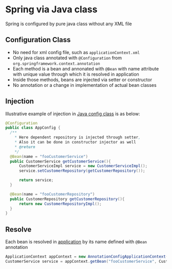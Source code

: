 # Spring via Java class
Spring is configured by pure java class without any XML file

## Configuration Class
- No need for xml config file, such as ``applicationContext.xml``
- Only java class annotated with ``@Configuration`` from ``org.springframework.context.annotation``
- Each method is a bean and annonated with ``@Bean`` with name attribute with unique value through 
which it is resolved in application
- Inside those methods, beans are injected via setter or constructor
- No annotation or a change in implementation of actual bean classes

## Injection
Illustrative example of injection in [Java config class](src/main/java/AppConfig.java) is as below: 
```java
@Configuration
public class AppConfig {
  /**
    * Here dependent repository is injected through setter,
    * Also it can be done in constructor injector as well
    * @return
    */
  @Bean(name = "fooCustomerService")
  public CustomerService getCustomerService(){
      CustomerServiceImpl service = new CustomerServiceImpl();
      service.setCustomerRepository(getCustomerRepository());

      return service;
  }

  @Bean(name = "fooCustomerRepository")
  public CustomerRepository getCustomerRepository(){
      return new CustomerRepositoryImpl();
  }
}
```

## Resolve
Each bean is resolved in [application](src/main/java/Application.java) by its name defined with ``@Bean`` annotation
```java
ApplicationContext appContext = new AnnotationConfigApplicationContext(AppConfig.class);
CustomerService service = appContext.getBean("fooCustomerService", CustomerService.class);
```